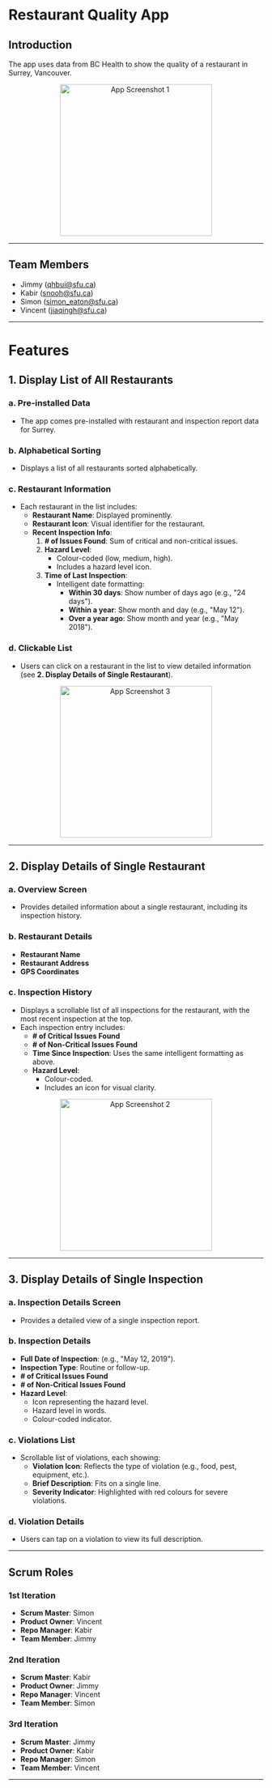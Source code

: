 # Restaurant Quality App

## **Introduction**
The app uses data from BC Health to show the quality of a restaurant in Surrey, Vancouver.

<p align="center">
  <img src="https://github.com/kyon317/restaurant_inspection/blob/master/res1.png" alt="App Screenshot 1" width="300">
</p>

---

## **Team Members**
- Jimmy (<qhbui@sfu.ca>)
- Kabir (<snooh@sfu.ca>)
- Simon (<simon_eaton@sfu.ca>)
- Vincent (<jiaqingh@sfu.ca>)

---

# Features

## 1. Display List of All Restaurants
### a. Pre-installed Data
- The app comes pre-installed with restaurant and inspection report data for Surrey.

### b. Alphabetical Sorting
- Displays a list of all restaurants sorted alphabetically.

### c. Restaurant Information
- Each restaurant in the list includes:
  - **Restaurant Name**: Displayed prominently.
  - **Restaurant Icon**: Visual identifier for the restaurant.
  - **Recent Inspection Info**:
    1. **# of Issues Found**: Sum of critical and non-critical issues.
    2. **Hazard Level**:
       - Colour-coded (low, medium, high).
       - Includes a hazard level icon.
    3. **Time of Last Inspection**:
       - Intelligent date formatting:
         - **Within 30 days**: Show number of days ago (e.g., "24 days").
         - **Within a year**: Show month and day (e.g., "May 12").
         - **Over a year ago**: Show month and year (e.g., "May 2018").

### d. Clickable List
- Users can click on a restaurant in the list to view detailed information (see **2. Display Details of Single Restaurant**).

<p align="center">
  <img src="https://github.com/kyon317/restaurant_inspection/blob/master/res3.png" alt="App Screenshot 3" width="300">
</p>

---

## 2. Display Details of Single Restaurant
### a. Overview Screen
- Provides detailed information about a single restaurant, including its inspection history.

### b. Restaurant Details
- **Restaurant Name**  
- **Restaurant Address**  
- **GPS Coordinates**

### c. Inspection History
- Displays a scrollable list of all inspections for the restaurant, with the most recent inspection at the top.
- Each inspection entry includes:
  - **# of Critical Issues Found**
  - **# of Non-Critical Issues Found**
  - **Time Since Inspection**: Uses the same intelligent formatting as above.
  - **Hazard Level**:
    - Colour-coded.
    - Includes an icon for visual clarity.

<p align="center">
  <img src="https://github.com/kyon317/restaurant_inspection/blob/master/res2.png" alt="App Screenshot 2" width="300">
</p>

---

## 3. Display Details of Single Inspection
### a. Inspection Details Screen
- Provides a detailed view of a single inspection report.

### b. Inspection Details
- **Full Date of Inspection**: (e.g., "May 12, 2019").  
- **Inspection Type**: Routine or follow-up.  
- **# of Critical Issues Found**  
- **# of Non-Critical Issues Found**  
- **Hazard Level**:
  - Icon representing the hazard level.
  - Hazard level in words.
  - Colour-coded indicator.

### c. Violations List
- Scrollable list of violations, each showing:
  - **Violation Icon**: Reflects the type of violation (e.g., food, pest, equipment, etc.).
  - **Brief Description**: Fits on a single line.
  - **Severity Indicator**: Highlighted with red colours for severe violations.

### d. Violation Details
- Users can tap on a violation to view its full description.

---

## **Scrum Roles**
### 1st Iteration
- **Scrum Master**: Simon  
- **Product Owner**: Vincent  
- **Repo Manager**: Kabir  
- **Team Member**: Jimmy  

### 2nd Iteration
- **Scrum Master**: Kabir  
- **Product Owner**: Jimmy  
- **Repo Manager**: Vincent  
- **Team Member**: Simon  

### 3rd Iteration
- **Scrum Master**: Jimmy  
- **Product Owner**: Kabir  
- **Repo Manager**: Simon  
- **Team Member**: Vincent  

---
